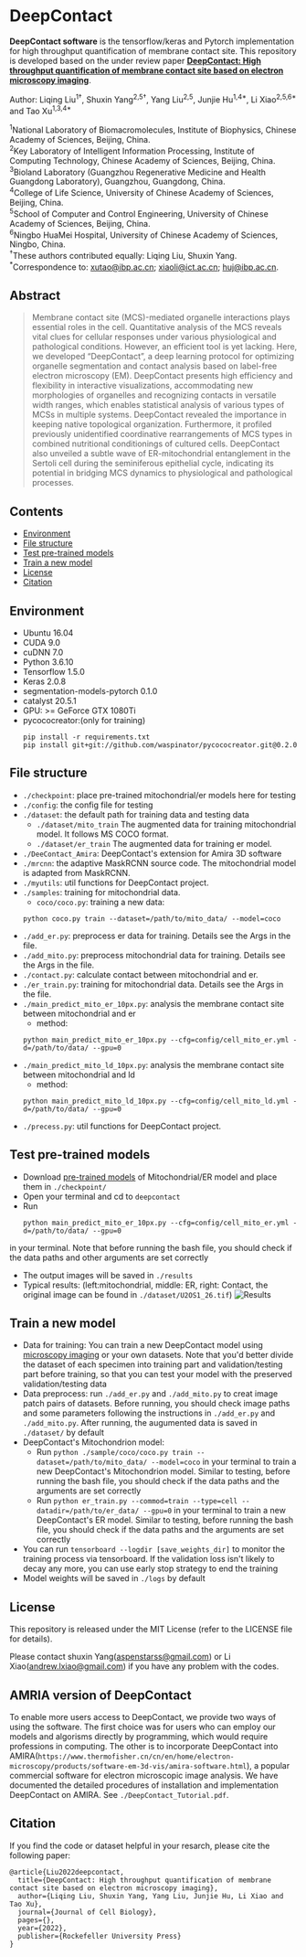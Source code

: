 # DeepContact

**DeepContact software** is the tensorflow/keras and Pytorch implementation for high throughput quantification of membrane contact site. This repository is developed based on the under review paper [**DeepContact: High throughput quantification of membrane contact site based on electron microscopy imaging**](https://).<br>

Author: Liqing Liu<sup>1†</sup>, Shuxin Yang<sup>2,5†</sup>, Yang Liu<sup>2,5</sup>, Junjie Hu<sup>1,4*</sup>, Li Xiao<sup>2,5,6*</sup> and Tao Xu<sup>1,3,4*</sup>

<sup>1</sup>National Laboratory of Biomacromolecules, Institute of Biophysics, Chinese Academy of Sciences, Beijing, China. \
<sup>2</sup>Key Laboratory of Intelligent Information Processing, Institute of Computing Technology, Chinese Academy of Sciences, Beijing, China.\
<sup>3</sup>Bioland Laboratory (Guangzhou Regenerative Medicine and Health Guangdong Laboratory), Guangzhou, Guangdong, China.\
<sup>4</sup>College of Life Science, University of Chinese Academy of Sciences, Beijing, China.\
<sup>5</sup>School of Computer and Control Engineering, University of Chinese Academy of Sciences, Beijing, China.\
<sup>6</sup>Ningbo HuaMei Hospital, University of Chinese Academy of Sciences, Ningbo, China.\
<sup>†</sup>These authors contributed equally: Liqing Liu, Shuxin Yang. \
<sup>*</sup>Correspondence to: xutao@ibp.ac.cn; xiaoli@ict.ac.cn; huj@ibp.ac.cn.

## Abstract
> Membrane contact site (MCS)-mediated organelle interactions plays essential roles in the cell. Quantitative analysis of the MCS reveals vital clues for cellular responses under various physiological and pathological conditions. However, an efficient tool is yet lacking. Here, we developed “DeepContact”, a deep learning protocol for optimizing organelle segmentation and contact analysis based on label-free electron microscopy (EM). DeepContact presents high efficiency and flexibility in interactive visualizations, accommodating new morphologies of organelles and recognizing contacts in versatile width ranges, which enables statistical analysis of various types of MCSs in multiple systems. DeepContact revealed the importance in keeping native topological organization. Furthermore, it profiled previously unidentified coordinative rearrangements of MCS types in combined nutritional conditionings of cultured cells. DeepContact also unveiled a subtle wave of ER-mitochondrial entanglement in the Sertoli cell during the seminiferous epithelial cycle, indicating its potential in bridging MCS dynamics to physiological and pathological processes. 

## Contents
- [Environment](#environment)
- [File structure](#file-structure)
- [Test pre-trained models](#test-pre-trained-models)
- [Train a new model](#train-a-new-model)
- [License](#License)
- [Citation](#citation)

## Environment
- Ubuntu 16.04
- CUDA 9.0
- cuDNN 7.0
- Python 3.6.10
- Tensorflow 1.5.0
- Keras 2.0.8
- segmentation-models-pytorch 0.1.0
- catalyst 20.5.1
- GPU: >= GeForce GTX 1080Ti
- pycococreator:(only for training) 
    ```
    pip install -r requirements.txt
    pip install git+git://github.com/waspinator/pycococreator.git@0.2.0
    ```

## File structure
- `./checkpoint`: place pre-trained mitochondrial/er models here for testing
- `./config`: the config file for testing
- `./dataset`: the default path for training data and testing data
    - `./dataset/mito_train` The augmented data for training mitochondrial model. It follows MS COCO format.
    - `./dataset/er_train` The augmented data for training er model.
- `./DeeContact_Amira`: DeepContact's extension for Amira 3D software
- `./mrcnn`: the adaptive MaskRCNN source code. The mitochondrial model is adapted from MaskRCNN.
- `./myutils`: util functions for DeepContact project.
- `./samples`: training for mitochondrial data.
    - `coco/coco.py`:  training a new data: 
    ```
    python coco.py train --dataset=/path/to/mito_data/ --model=coco
    ```
- `./add_er.py`: preprocess er data for training. Details see the Args in the file.
- `./add_mito.py`: preprocess mitochondrial data for training. Details see the Args in the file.
- `./contact.py`: calculate contact between mitochondrial and er.
- `./er_train.py`: training for mitochondrial data. Details see the Args in the file.
- `./main_predict_mito_er_10px.py`: analysis the membrane contact site between mitochondrial and er
    - method: 
    ```
    python main_predict_mito_er_10px.py --cfg=config/cell_mito_er.yml -d=/path/to/data/ --gpu=0
    ```
- `./main_predict_mito_ld_10px.py`: analysis the membrane contact site between mitochondrial and ld
    - method: 
    ```
    python main_predict_mito_ld_10px.py --cfg=config/cell_mito_ld.yml -d=/path/to/data/ --gpu=0
    ```
- `./precess.py`: util functions for DeepContact project.

## Test pre-trained models
- Download [pre-trained models](https://doi.org/10.6084/m9.figshare.19845940.v1) of Mitochondrial/ER model and place them in `./checkpoint/`
- Open your terminal and cd to `deepcontact`
- Run 
    ```
    python main_predict_mito_er_10px.py --cfg=config/cell_mito_er.yml -d=/path/to/data/ --gpu=0
    ```
 in your terminal. Note that before running the bash file, you should check if the data paths and other arguments are set correctly
- The output images will be saved in `./results`
- Typical results: (left:mitochondrial, middle: ER,  right: Contact, the original image can be found in `./dataset/U2OS1_26.tif`)
![Results](figures/U2OS1_26.png)
<!-- <br>
<p align="center"><img width="800" src="figures/U2OS1_26.png"></p> -->

## Train a new model
- Data for training: You can train a new DeepContact model using [microscopy imaging](https://doi.org/10.6084/m9.figshare.19898404.v1) or your own datasets. Note that you'd better divide the dataset of each specimen into training part and validation/testing part before training, so that you can test your model with the preserved validation/testing data
- Data preprocess: run `./add_er.py` and `./add_mito.py` to creat image patch pairs of datasets. Before running, you should check image paths and some parameters following the instructions in `./add_er.py` and `./add_mito.py`. After running, the augumented data is saved in `./dataset/` by default
- DeepContact's Mitochondrion model:
    - Run `python ./sample/coco/coco.py train --dataset=/path/to/mito_data/ --model=coco` in your terminal to train a new DeepContact's Mitochondrion model. Similar to testing, before running the bash file, you should check if the data paths and the arguments are set correctly
    - Run ``python er_train.py --commod=train --type=cell --datadir=/path/to/er_data/ --gpu=0`` in your terminal to train a new DeepContact's ER model. Similar to testing, before running the bash file, you should check if the data paths and the arguments are set correctly
- You can run `tensorboard --logdir [save_weights_dir]` to monitor the training process via tensorboard. If the validation loss isn't likely to decay any more, you can use early stop strategy to end the training
- Model weights will be saved in `./logs` by default

## License
This repository is released under the MIT License (refer to the LICENSE file for details).

Please contact shuxin Yang(aspenstarss@gmail.com) or Li Xiao(andrew.lxiao@gmail.com) if you have any problem with the codes.

## AMRIA version of DeepContact
To enable more users access to DeepContact, we provide two ways of using the software. The first choice was for users who can employ our models and algorisms directly by programming, which would require professions in computing. The other is to incorporate DeepContact into AMIRA(`https://www.thermofisher.cn/cn/en/home/electron-microscopy/products/software-em-3d-vis/amira-software.html`), a popular commercial software for electron microscopic image analysis. We have documented the detailed procedures of installation and implementation DeepContact on AMIRA. See `./DeepContact_Tutorial.pdf`.  

## Citation
If you find the code or dataset helpful in your resarch, please cite the following paper:
```
@article{Liu2022deepcontact,
  title={DeepContact: High throughput quantification of membrane contact site based on electron microscopy imaging},       
  author={Liqing Liu, Shuxin Yang, Yang Liu, Junjie Hu, Li Xiao and Tao Xu},
  journal={Journal of Cell Biology},
  pages={},
  year={2022},
  publisher={Rockefeller University Press}
}
```

